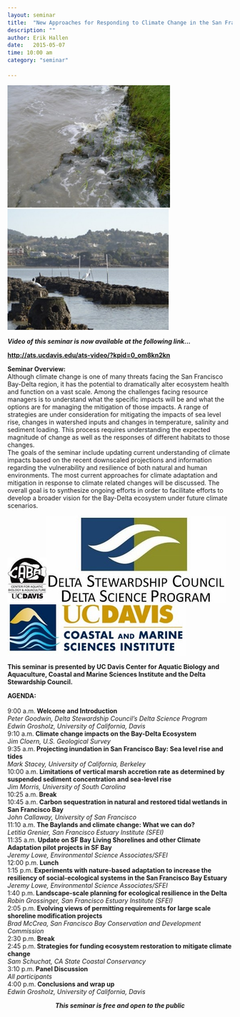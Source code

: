 ```yaml
---
layout: seminar
title:  "New Approaches for Responding to Climate Change in the San Francisco Bay-Delta"
description: ""
author: Erik Hallen
date:   2015-05-07
time: 10:00 am
category: "seminar"

---
```


<img class="image-left captioned image-inline" src="/media/sfbay.png" alt="SAC DELTA" height="274" width="364" />

<img class="image-inline captioned image-inline" src="/media/sfbay2.png" alt="SAC DELTA2" height="271" width="361" />
<p><strong> <em>Video of this seminar is now available at the following link...</em></strong></p>
<p><strong> <a class="external-link" href="http://ats.ucdavis.edu/ats-video/?kpid=0_om8kn2kn">http://ats.ucdavis.edu/ats-video/?kpid=0_om8kn2kn</a><br /></strong></p>
<p><strong>Seminar Overview:</strong><br />Although climate change is one of many threats facing the San Francisco Bay-Delta region, it has the potential to dramatically alter ecosystem health and function on a vast scale. Among the challenges facing resource managers is to understand what the specific impacts will be and what the options are for managing the mitigation of those impacts. A range of strategies are under consideration for mitigating the impacts of sea level rise, changes in watershed inputs and changes in temperature, salinity and sediment loading. This process requires understanding the expected magnitude of change as well as the responses of different habitats to those changes.<br />The goals of the seminar include updating current understanding of climate impacts based on the recent downscaled projections and information regarding the vulnerability and resilience of both natural and human environments. The most current approaches for climate adaptation and mitigation in response to climate related changes will be discussed. The overall goal is to synthesize ongoing efforts in order to facilitate efforts to develop a broader vision for the Bay-Delta ecosystem under future climate scenarios.</p>
<p><strong> <img class="image-inline captioned" src="/media/caba.png" alt="1" /><img class="image-inline captioned" src="/media/delta.png" alt="2" /><img class="image-inline captioned image-inline" src="/media/coastal-institute.png" alt="3" /><br /></strong></p>
<p><strong>This seminar is presented by UC Davis Center for Aquatic Biology and Aquaculture, Coastal and Marine Sciences Institute and the Delta Stewardship Council.</strong></p>
<p><strong>AGENDA:<br /></strong><br />9:00 a.m.<strong> Welcome and Introduction</strong><br /> <em>Peter Goodwin, Delta Stewardship Council’s Delta Science Program<br /> Edwin Grosholz, University of California, Davis</em><br />9:10 a.m.<strong> Climate change impacts on the Bay-Delta Ecosystem</strong><br /> J<em>im Cloern, U.S. Geological Survey</em><br />9:35 a.m.<strong> Projecting inundation in San Francisco Bay: Sea level rise and tides</strong><br /> <em>Mark Stacey, University of California, Berkeley</em><br />10:00 a.m.<strong> Limitations of vertical marsh accretion rate as determined by suspended sediment concentration and sea-level rise</strong><br /> <em>Jim Morris, University of South Carolina</em><br />10:25 a.m.<strong> Break</strong><br />10:45 a.m.<strong> Carbon sequestration in natural and restored tidal wetlands in San Francisco Bay</strong><br /> J<em>ohn Callaway, University of San Francisco</em><br />11:10 a.m.<strong> The Baylands and climate change: What we can do?</strong><br /> <em>Letitia Grenier, San Francisco Estuary Institute (SFEI)</em><br />11:35 a.m.<strong> Update on SF Bay Living Shorelines and other Climate Adaptation pilot projects in SF Bay</strong><br /> <em>Jeremy Lowe, Environmental Science Associates/SFEI</em><br />12:00 p.m.<strong> Lunch</strong><br />1:15 p.m.<strong> Experiments with nature-based adaptation to increase the resiliency of social-ecological systems in the San Francisco Bay Estuary</strong><br /> <em>Jeremy Lowe, Environmental Science Associates/SFEI</em><br />1:40 p.m.<strong>  Landscape-scale planning for ecological resilience in the Delta</strong><br /> <em>Robin Grossinger, San Francisco Estuary Institute (SFEI)</em><br />2:05 p.m.<strong> Evolving views of permitting requirements for large scale shoreline modification projects</strong><br /> <em>Brad McCrea, San Francisco Bay Conservation and Development Commission</em><br />2:30 p.m.<strong> Break</strong><br />2:45 p.m.<strong> Strategies for funding ecosystem restoration to mitigate climate change</strong><br /> <em>Sam Schuchat, CA State Coastal Conservancy</em><br />3:10 p.m.<strong> Panel Discussion</strong><br /> <em>All participants</em><br />4:00 p.m.<strong> Conclusions and wrap up</strong><br /> <em>Edwin Grosholz, University of California, Davis<br /></em></p>
<p align="center"><em><strong>This seminar is free and open to the public</strong></em></p>